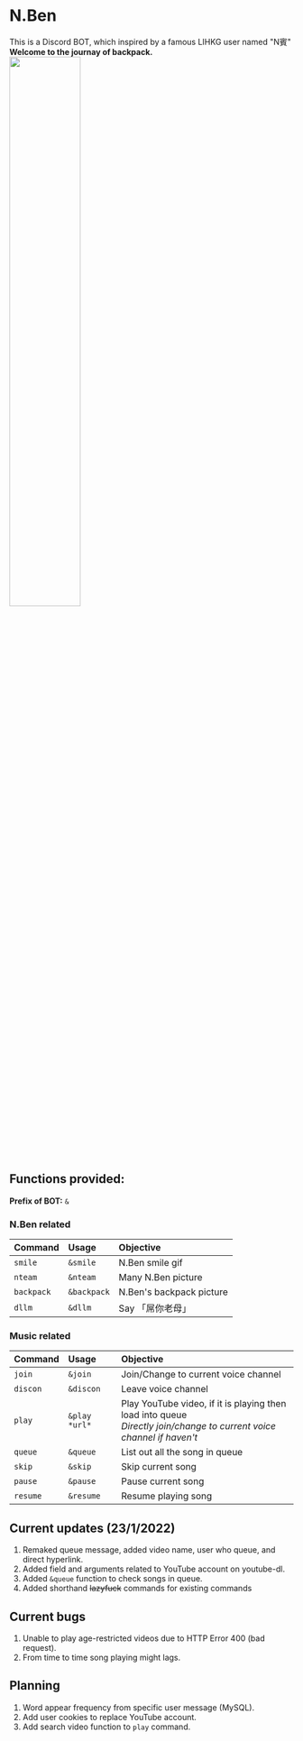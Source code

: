 # N.Ben
This is a Discord BOT, which inspired by a famous LIHKG user named "N賓"  
**Welcome to the journay of backpack.**  
<img src="https://i.imgur.com/8jXHikK.gif" width="50%">

## Functions provided:
**Prefix of BOT:** `&`
### N.Ben related
| Command | Usage | Objective |
| :---- | :----| :----|
| `smile` | `&smile` | N.Ben smile gif |
| `nteam` | `&nteam` | Many N.Ben picture |
| `backpack` | `&backpack` | N.Ben's backpack picture |
| `dllm` | `&dllm` | Say 「屌你老母」 |
### Music related
| Command | Usage | Objective |
| :---- | :----| :----|
| `join` | `&join` | Join/Change to current voice channel |
| `discon` | `&discon` | Leave voice channel |
| `play` | `&play *url*` | Play YouTube video, if it is playing then load into queue <br> *Directly join/change to current voice channel if haven't* |
| `queue` | `&queue` | List out all the song in queue |
| `skip` | `&skip` | Skip current song |
| `pause` | `&pause` | Pause current song |
| `resume` | `&resume` | Resume playing song |

## Current updates (23/1/2022)
1. Remaked queue message, added video name, user who queue, and direct hyperlink.
2. Added field and arguments related to YouTube account on youtube-dl.
3. Added `&queue` function to check songs in queue.
4. Added shorthand <s>lazyfuck</s> commands for existing commands

## Current bugs
1. Unable to play age-restricted videos due to HTTP Error 400 (bad request).
2. From time to time song playing might lags.

## Planning
1. Word appear frequency from specific user message (MySQL).
3. Add user cookies to replace YouTube account.
4. Add search video function to `play` command.
